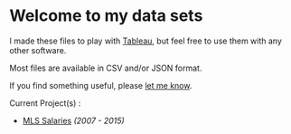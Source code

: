 # Welcome to my data sets
I made these files to play with [Tableau](http://www.tableau.com/), but feel free to use them with any other software.

Most files are available in CSV and/or JSON format.

If you find something useful, please [let me know](https://alexandre-mille.com/contact/).

Current Project(s) :
+ [MLS Salaries](https://github.com/alexmille/DataSets/tree/master/MLS-Salaries)  _(2007 - 2015)_
